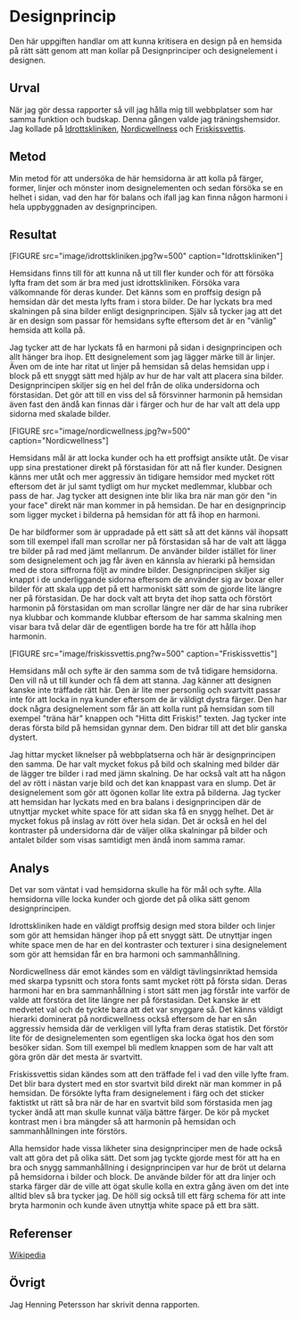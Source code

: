 Designprincip
=======================

Den här uppgiften handlar om att kunna kritisera en design på en hemsida på rätt sätt genom att man kollar på Designprinciper och designelement i designen.

Urval
-----------------------

När jag gör dessa rapporter så vill jag hålla mig till webbplatser som har samma funktion och budskap. Denna gången valde jag träningshemsidor. Jag kollade på [Idrottskliniken](https://idrottskliniken.com/), [Nordicwellness](https://nordicwellness.se/) och [Friskissvettis](https://www.friskissvettis.se/).

Metod
-----------------------

Min metod för att undersöka de här hemsidorna är att kolla på färger, former, linjer och mönster inom designelementen och sedan försöka se en helhet i sidan, vad den har för balans och ifall jag kan finna någon harmoni i hela uppbyggnaden av designprincipen.

Resultat
-----------------------

[FIGURE src="image/idrottskliniken.jpg?w=500" caption="Idrottskliniken"]

Hemsidans finns till för att kunna nå ut till fler kunder och för att försöka lyfta fram det som är bra med just idrottskliniken. Försöka vara välkomnande för deras kunder. Det känns som en proffsig design på hemsidan där det mesta lyfts fram i stora bilder. De har lyckats bra med skalningen på sina bilder enligt designprincipen. Själv så tycker jag att det är en design som passar för hemsidans syfte eftersom det är en "vänlig" hemsida att kolla på.

Jag tycker att de har lyckats få en harmoni på sidan i designprincipen och allt hänger bra ihop. Ett designelement som jag lägger märke till är linjer. Även om de inte har ritat ut linjer på hemsidan så delas hemsidan upp i block på ett snyggt sätt med hjälp av hur de har valt att placera sina bilder. Designprincipen skiljer sig en hel del från de olika undersidorna och förstasidan. Det gör att till en viss del så försvinner harmonin på hemsidan även fast den ändå kan finnas där i färger och hur de har valt att dela upp sidorna med skalade bilder.

[FIGURE src="image/nordicwellness.jpg?w=500" caption="Nordicwellness"]

Hemsidans mål är att locka kunder och ha ett proffsigt ansikte utåt. De visar upp sina prestationer direkt på förstasidan för att nå fler kunder. Designen känns mer utåt och mer aggressiv än tidigare hemsidor med mycket rött eftersom det är jul samt tydligt om hur mycket medlemmar, klubbar och pass de har. Jag tycker att designen inte blir lika bra när man gör den "in your face" direkt när man kommer in på hemsidan. De har en designprincip som ligger mycket i bilderna på hemsidan för att få ihop en harmoni.

De har bildformer som är uppradade på ett sätt så att det känns väl ihopsatt som till exempel ifall man scrollar ner på förstasidan så har de valt att lägga tre bilder på rad med jämt mellanrum. De använder bilder istället för liner som designelement och jag får även en kännsla av hierarki på hemsidan med de stora siffrorna följt av mindre bilder. Designprincipen skiljer sig knappt i de underliggande sidorna eftersom de använder sig av boxar eller bilder för att skala upp det på ett harmoniskt sätt som de gjorde lite längre ner på förstasidan. De har dock valt att bryta det ihop satta och förstört harmonin på förstasidan om man scrollar längre ner där de har sina rubriker nya klubbar och kommande klubbar eftersom de har samma skalning men visar bara två delar där de egentligen borde ha tre för att hålla ihop harmonin.

[FIGURE src="image/friskissvettis.png?w=500" caption="Friskissvettis"]

Hemsidans mål och syfte är den samma som de två tidigare hemsidorna. Den vill nå ut till kunder och få dem att stanna. Jag känner att designen kanske inte träffade rätt här. Den är lite mer personlig och svartvitt passar inte för att locka in nya kunder eftersom de är väldigt dystra färger. Den har dock några designelement som får än att kolla runt på hemsidan som till exempel "träna här" knappen och "Hitta ditt Friskis!" texten. Jag tycker inte deras första bild på hemsidan gynnar dem. Den bidrar till att det blir ganska dystert.

Jag hittar mycket liknelser på webbplatserna och här är designprincipen den samma. De har valt mycket fokus på bild och skalning med bilder där de lägger tre bilder i rad med jämn skalning. De har också valt att ha någon del av rött i nästan varje bild och det kan knappast vara en slump. Det är designelement som gör att ögonen kollar lite extra på bilderna. Jag tycker att hemsidan har lyckats med en bra balans i designprincipen där de utnyttjar mycket white space för att sidan ska få en snygg helhet. Det är mycket fokus på inslag av rött över hela sidan. Det är också en hel del kontraster på undersidorna där de väljer olika skalningar på bilder och antalet bilder som visas samtidigt men ändå inom samma ramar.

Analys
-----------------------

Det var som väntat i vad hemsidorna skulle ha för mål och syfte. Alla hemsidorna ville locka kunder och gjorde det på olika sätt genom designprincipen.

Idrottskliniken hade en väldigt proffsig design med stora bilder och linjer som gör att hemsidan hänger ihop på ett snyggt sätt. De utnyttjar ingen white space men de har en del kontraster och texturer i sina designelement som gör att hemsidan får en bra harmoni och sammanhållning.

Nordicwellness där emot kändes som en väldigt tävlingsinriktad hemsida med skarpa typsnitt och stora fonts samt mycket rött på första sidan. Deras harmoni har en bra sammanhållning i stort sätt men jag förstår inte varför de valde att förstöra det lite längre ner på förstasidan. Det kanske är ett medvetet val och de tyckte bara att det var snyggare så. Det känns väldigt hierarki dominerat på nordicwellness också eftersom de har en sån aggressiv hemsida där de verkligen vill lyfta fram deras statistik. Det förstör lite för de designelementen som egentligen ska locka ögat hos den som besöker sidan. Som till exempel bli medlem knappen som de har valt att göra grön där det mesta är svartvitt.

Friskissvettis sidan kändes som att den träffade fel i vad den ville lyfte fram. Det blir bara dystert med en stor svartvit bild direkt när man kommer in på hemsidan. De försökte lyfta fram designelement i färg och det sticker faktistkt ut rätt så bra när de har en svartvit bild som förstasida men jag tycker ändå att man skulle kunnat välja bättre färger. De kör på mycket kontrast men i bra mängder så att harmonin på hemsidan och sammanhållningen inte förstörs.

Alla hemsidor hade vissa likheter sina designprinciper men de hade också valt att göra det på olika sätt. Det som jag tyckte gjorde mest för att ha en bra och snygg sammanhållning i designprincipen var hur de bröt ut delarna på hemsidorna i bilder och block. De använde bilder för att dra linjer och starka färger där de ville att ögat skulle kolla en extra gång även om det inte alltid blev så bra tycker jag. De höll sig också till ett färg schema för att inte bryta harmonin och kunde även utnyttja white space på ett bra sätt.

Referenser
-----------------------

[Wikipedia](https://en.wikipedia.org/wiki/Visual_design_elements_and_principles)

Övrigt
-----------------------

Jag Henning Petersson har skrivit denna rapporten.
